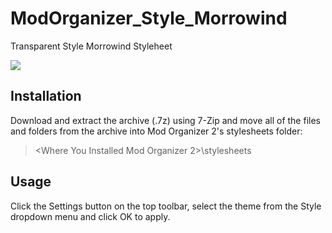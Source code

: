 # ModOrganizer_Style_Morrowind
Transparent Style Morrowind Styleheet

![](https://imgur.com/a/conl2O7)

## Installation

Download and extract the archive (.7z) using 7-Zip and move all of the files and folders from the archive into Mod Organizer 2's stylesheets folder:

> <Where You Installed Mod Organizer 2>\stylesheets

## Usage

Click the Settings button on the top toolbar, select the theme from the Style dropdown menu and click OK to apply.
